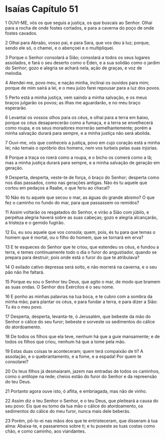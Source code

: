 # Isaías Capítulo 51

1	OUVI-ME, vós os que seguis a justiça, os que buscais ao Senhor. Olhai para a rocha de onde fostes cortados, e para a caverna do poço de onde fostes cavados.

2	Olhai para Abraão, vosso pai, e para Sara, que vos deu à luz; porque, sendo ele só, o chamei, e o abençoei e o multipliquei.

3	Porque o Senhor consolará a Sião; consolará a todos os seus lugares assolados, e fará o seu deserto como o Éden, e a sua solidão como o jardim do Senhor; gozo e alegria se achará nela, ação de graças, e voz de melodia.

4	Atendei-me, povo meu, e nação minha, inclinai os ouvidos para mim; porque de mim sairá a lei, e o meu juízo farei repousar para a luz dos povos.

5	Perto está a minha justiça, vem saindo a minha salvação, e os meus braços julgarão os povos; as ilhas me aguardarão, e no meu braço esperarão.

6	Levantai os vossos olhos para os céus, e olhai para a terra em baixo, porque os céus desaparecerão como a fumaça, e a terra se envelhecerá como roupa, e os seus moradores morrerão semelhantemente; porém a minha salvação durará para sempre, e a minha justiça não será abolida.

7	Ouvi-me, vós que conheceis a justiça, povo em cujo coração está a minha lei; não temais o opróbrio dos homens, nem vos turbeis pelas suas injúrias.

8	Porque a traça os roerá como a roupa, e o bicho os comerá como a lã; mas a minha justiça durará para sempre, e a minha salvação de geração em geração.

9	Desperta, desperta, veste-te de força, ó braço do Senhor; desperta como nos dias passados, como nas gerações antigas. Não és tu aquele que cortou em pedaços a Raabe, o que feriu ao chacal?

10	Não és tu aquele que secou o mar, as águas do grande abismo? O que fez o caminho no fundo do mar, para que passassem os remidos?

11	Assim voltarão os resgatados do Senhor, e virão a Sião com júbilo, e perpétua alegria haverá sobre as suas cabeças; gozo e alegria alcançarão, a tristeza e o gemido fugirão.

12	Eu, eu sou aquele que vos consola; quem, pois, és tu para que temas o homem que é mortal, ou o filho do homem, que se tornará em erva?

13	E te esqueces do Senhor que te criou, que estendeu os céus, e fundou a terra, e temes continuamente todo o dia o furor do angustiador, quando se prepara para destruir; pois onde está o furor do que te atribulava?

14	O exilado cativo depressa será solto, e não morrerá na caverna, e o seu pão não lhe faltará.

15	Porque eu sou o Senhor teu Deus, que agito o mar, de modo que bramem as suas ondas. O Senhor dos Exércitos é o seu nome.

16	E ponho as minhas palavras na tua boca, e te cubro com a sombra da minha mão; para plantar os céus, e para fundar a terra, e para dizer a Sião: Tu és o meu povo.

17	Desperta, desperta, levanta-te, ó Jerusalém, que bebeste da mão do Senhor o cálice do seu furor; bebeste e sorveste os sedimentos do cálice do atordoamento.

18	De todos os filhos que ela teve, nenhum há que a guie mansamente; e de todos os filhos que criou, nenhum há que a tome pela mão.

19	Estas duas coisas te aconteceram; quem terá compaixão de ti? A assolação, e o quebrantamento, e a fome, e a espada! Por quem te consolarei?

20	Os teus filhos já desmaiaram, jazem nas entradas de todos os caminhos, como o antílope na rede; cheios estão do furor do Senhor e da repreensão do teu Deus.

21	Portanto agora ouve isto, ó aflita, e embriagada, mas não de vinho.

22	Assim diz o teu Senhor o Senhor, e o teu Deus, que pleiteará a causa do seu povo: Eis que eu tomo da tua mão o cálice do atordoamento, os sedimentos do cálice do meu furor, nunca mais dele beberás.

23	Porém, pô-lo-ei nas mãos dos que te entristeceram, que disseram à tua alma: Abaixa-te, e passaremos sobre ti; e tu puseste as tuas costas como chão, e como caminho, aos viandantes.

